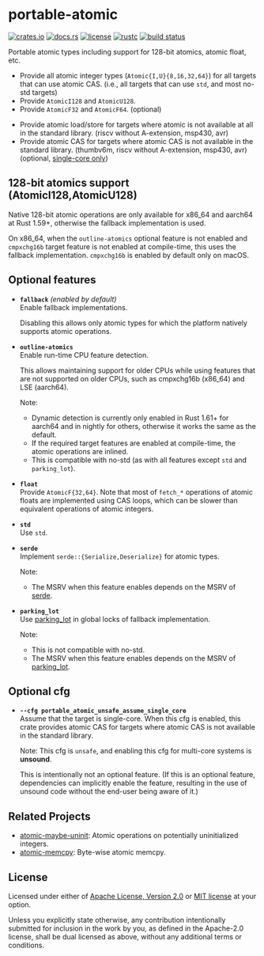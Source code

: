 # portable-atomic

[![crates.io](https://img.shields.io/crates/v/portable-atomic?style=flat-square&logo=rust)](https://crates.io/crates/portable-atomic)
[![docs.rs](https://img.shields.io/badge/docs.rs-portable--atomic-blue?style=flat-square)](https://docs.rs/portable-atomic)
[![license](https://img.shields.io/badge/license-Apache--2.0_OR_MIT-blue?style=flat-square)](#license)
[![rustc](https://img.shields.io/badge/rustc-1.34+-blue?style=flat-square&logo=rust)](https://www.rust-lang.org)
[![build status](https://img.shields.io/github/workflow/status/taiki-e/portable-atomic/CI/main?style=flat-square&logo=github)](https://github.com/taiki-e/portable-atomic/actions)

Portable atomic types including support for 128-bit atomics, atomic float, etc.

- Provide all atomic integer types (`Atomic{I,U}{8,16,32,64}`) for all targets that can use atomic CAS. (i.e., all targets that can use `std`, and most no-std targets)
- Provide `AtomicI128` and `AtomicU128`.
- Provide `AtomicF32` and `AtomicF64`. (optional)
<!-- - Provide generic `Atomic<T>` type. (optional) -->
- Provide atomic load/store for targets where atomic is not available at all in the standard library. (riscv without A-extension, msp430, avr)
- Provide atomic CAS for targets where atomic CAS is not available in the standard library. (thumbv6m, riscv without A-extension, msp430, avr) (optional, [single-core only](#optional-cfg))

## 128-bit atomics support (AtomicI128,AtomicU128)

Native 128-bit atomic operations are only available for x86_64 and aarch64 at Rust 1.59+, otherwise the fallback implementation is used.

On x86_64, when the `outline-atomics` optional feature is not enabled and `cmpxchg16b` target feature is not enabled at compile-time, this uses the fallback implementation. `cmpxchg16b` is enabled by default only on macOS.

## Optional features

- **`fallback`** *(enabled by default)*<br>
  Enable fallback implementations.

  Disabling this allows only atomic types for which the platform natively supports atomic operations.

- **`outline-atomics`**<br>
  Enable run-time CPU feature detection.

  This allows maintaining support for older CPUs while using features that are not supported on older CPUs, such as cmpxchg16b (x86_64) and LSE (aarch64).

  Note:
  - Dynamic detection is currently only enabled in Rust 1.61+ for aarch64 and in nightly for others, otherwise it works the same as the default.
  - If the required target features are enabled at compile-time, the atomic operations are inlined.
  - This is compatible with no-std (as with all features except `std` and `parking_lot`).

- **`float`**<br>
  Provide `AtomicF{32,64}`.
  Note that most of `fetch_*` operations of atomic floats are implemented using CAS loops, which can be slower than equivalent operations of atomic integers.

<!-- TODO
- **`generic`**<br>
  Provides generic `Atomic<T>` type.
-->

- **`std`**<br>
  Use `std`.

- **`serde`**<br>
  Implement `serde::{Serialize,Deserialize}` for atomic types.

  Note:
  - The MSRV when this feature enables depends on the MSRV of [serde].

- **`parking_lot`**<br>
  Use [parking_lot] in global locks of fallback implementation.

  Note:
  - This is not compatible with no-std.
  - The MSRV when this feature enables depends on the MSRV of [parking_lot].

## Optional cfg

- **`--cfg portable_atomic_unsafe_assume_single_core`**<br>
  Assume that the target is single-core.
  When this cfg is enabled, this crate provides atomic CAS for targets where atomic CAS is not available in the standard library.

  Note: This cfg is `unsafe`, and enabling this cfg for multi-core systems is **unsound**.

  This is intentionally not an optional feature. (If this is an optional feature, dependencies can implicitly enable the feature, resulting in the use of unsound code without the end-user being aware of it.)

## Related Projects

- [atomic-maybe-uninit]: Atomic operations on potentially uninitialized integers.
- [atomic-memcpy]: Byte-wise atomic memcpy.

[atomic-memcpy]: https://github.com/taiki-e/atomic-memcpy
[atomic-maybe-uninit]: https://github.com/taiki-e/atomic-maybe-uninit
[parking_lot]: https://github.com/Amanieu/parking_lot
[serde]: https://github.com/serde-rs/serde

## License

Licensed under either of [Apache License, Version 2.0](LICENSE-APACHE) or
[MIT license](LICENSE-MIT) at your option.

Unless you explicitly state otherwise, any contribution intentionally submitted
for inclusion in the work by you, as defined in the Apache-2.0 license, shall
be dual licensed as above, without any additional terms or conditions.
